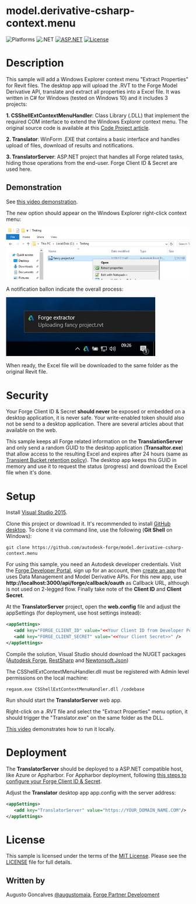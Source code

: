 # model.derivative-csharp-context.menu

![Platforms](https://img.shields.io/badge/platform-Windows-lightgray.svg)
![.NET](https://img.shields.io/badge/.NET-4.5-blue.svg)
[![ASP.NET](https://img.shields.io/badge/ASP.NET-4.5-blue.svg)](https://asp.net/)
[![License](http://img.shields.io/:license-mit-blue.svg)](http://opensource.org/licenses/MIT)

# Description

This sample will add a Windows Explorer context menu "Extract Properties" for Revit files. The desktop app will upload the .RVT to the Forge Model Derivative API, translate and extract all properties into a Excel file. It was written in C# for Windows (tested on Windows 10) and it includes 3 projects: 

**1. CSShellExtContextMenuHandler**: Class Library (.DLL) that implement the required COM interface to extend the Windows Explorer context menu. The original source code is available at this [Code Project article](https://www.codeproject.com/articles/174369/how-to-write-windows-shell-extension-with-net-lang).

**2. Translator**: WinForm .EXE that contains a basic interface and handles upload of files, download of results and notifications.

**3. TranslatorServer**: ASP.NET project that handles all Forge related tasks, hiding those operations from the end-user. Forge Client ID & Secret are used here.

## Demonstration

See [this video demonstration](https://www.youtube.com/watch?v=RNMJKjLdLS4).

The new option should appear on the Windows Explorer right-click context menu:

![](menu.png)

A notification ballon indicate the overall process:

![](notifications.png)

When ready, the Excel file will be downloaded to the same folder as the original Revit file.

# Security

Your Forge Client ID & Secret **should never** be exposed or embedded on a desktop application, it is never safe. Your write-enabled token should also not be send to a desktop application. There are several articles about that available on the web.

This sample keeps all Forge related information on the **TranslationServer** and only send a random GUID to the desktop application (**Transaltor.exe**) that allow access to the resulting Excel and expires after 24 hours (same as [Transient Bucket retention policy](https://developer.autodesk.com/en/docs/data/v2/overview/retention-policy/)). The desktop app keeps this GUID in memory and use it to request the status (progress) and download the Excel file when it's done.

# Setup

Install [Visual Studio 2015](https://www.visualstudio.com/).

Clone this project or download it. It's recommended to install [GitHub desktop](https://desktop.github.com/). To clone it via command line, use the following (**Git Shell** on Windows):

    git clone https://github.com/autodesk-forge/model.derivative-csharp-context.menu

For using this sample, you need an Autodesk developer credentials. Visit the [Forge Developer Portal](https://developer.autodesk.com), sign up for an account, then [create an app](https://developer.autodesk.com/myapps/create) that uses Data Management and Model Derivative APIs. For this new app, use **http://localhost:3000/api/forge/callback/oauth** as Callback URL, although is not used on 2-legged flow. Finally take note of the **Client ID** and **Client Secret**.

At the **TranslatorServer** project, open the **web.config** file and adjust the appSettings (for deployment, use host settings instead):

```xml
<appSettings>
   <add key="FORGE_CLIENT_ID" value="<<Your Client ID from Developer Portal>>" />
   <add key="FORGE_CLIENT_SECRET" value="<<Your Client Secret>>" />
</appSettings>
```

Compile the solution, Visual Studio should download the NUGET packages ([Autodesk Forge](https://www.nuget.org/packages/Autodesk.Forge/), [RestSharp](https://www.nuget.org/packages/RestSharp) and [Newtonsoft.Json](https://www.nuget.org/packages/newtonsoft.json/))

The CSShellExtContextMenuHandler.dll must be registered with Admin level permissions on the local machine:

    regasm.exe CSShellExtContextMenuHandler.dll /codebase

Run should start the **TranslatorServer** web app.

Right-click on a .RVT file and select the "Extract Properties" menu option, it should trigger the "Translator.exe" on the same folder as the DLL. 

[This video](https://www.youtube.com/watch?v=Vu8yAhmZUb0) demonstrates how to run it locally. 

# Deployment

The **TranslatorServer** should be deployed to a ASP.NET compatible host, like Azure or Appharbor. For Appharbor deployment, following [this steps to configure your Forge Client ID & Secret](http://adndevblog.typepad.com/cloud_and_mobile/2017/01/deploying-forge-aspnet-samples-to-appharbor.html).

Adjust the **Translator** desktop app app.config with the server address:

```xml
<appSettings>
   <add key="TranslatorServer" value="https://YOUR_DOMAIN_NAME.COM"/>
</appSettings>
```

# License

This sample is licensed under the terms of the [MIT License](http://opensource.org/licenses/MIT).
Please see the [LICENSE](LICENSE) file for full details.

## Written by

Augusto Goncalves [@augustomaia](https://twitter.com/augustomaia), [Forge Partner Development](http://forge.autodesk.com)
